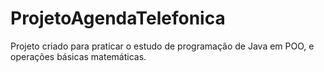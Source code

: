 # ProjetoAgendaTelefonica
Projeto criado para praticar o estudo de programação de Java em POO, e operações básicas matemáticas.
